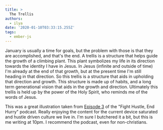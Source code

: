 ```yaml
---
title: >
  The Trellis
authors:
  - ilya
date: '2020-01-10T03:33:15.255Z'
tags:
  - ember-js
---
```

January is usually a time for goals, but the problem with those is that they are accomplished, and that's the end. A trellis is a structure that helps guide the growth of a climbing plant. This plant symbolizes my life in its direction towards the identity I have in Jesus. In Jesus (infinite and outside of time) I'm already at the end of that growth, but at the present time I'm still heading in that direction. So this trellis is a structure that aids in upholding that direction and growth. This structure is made up of habits, and a long term generational vision that aids in the growth and direction. Ultimately this trellis is held up by the power of the Holy Spirit, who reminds me of the words of Jesus.

This was a great illustration taken from [Episode 3](https://podcasts.apple.com/us/podcast/3-rule-of-life/id1480300467?i=1000455605156) of the "Fight Hustle, End Hurry" podcast. Really enjoying the content for the current device saturated and hustle driven culture we live in. I'm sure I butchered it a bit, but this is me writing at 10pm. I recommend the podcast, even for non-christians.
    